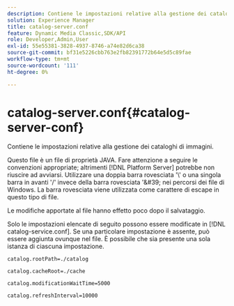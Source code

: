 ```yaml
---
description: Contiene le impostazioni relative alla gestione dei cataloghi di immagini.
solution: Experience Manager
title: catalog-server.conf
feature: Dynamic Media Classic,SDK/API
role: Developer,Admin,User
exl-id: 55e55381-3828-4937-8746-a74e82d6ca38
source-git-commit: bf31e5226cbb763e2fb82391772b64e5d5c89fae
workflow-type: tm+mt
source-wordcount: '111'
ht-degree: 0%

---
```


# catalog-server.conf{#catalog-server-conf}

Contiene le impostazioni relative alla gestione dei cataloghi di immagini.

Questo file è un file di proprietà JAVA. Fare attenzione a seguire le convenzioni appropriate; altrimenti [!DNL Platform Server] potrebbe non riuscire ad avviarsi. Utilizzare una doppia barra rovesciata &#39;\\&#39; o una singola barra in avanti &#39;/&#39; invece della barra rovesciata &#39;\&#39; nei percorsi dei file di Windows. La barra rovesciata viene utilizzata come carattere di escape in questo tipo di file.

Le modifiche apportate al file hanno effetto poco dopo il salvataggio.

Solo le impostazioni elencate di seguito possono essere modificate in [!DNL catalog-service.conf]. Se una particolare impostazione è assente, può essere aggiunta ovunque nel file. È possibile che sia presente una sola istanza di ciascuna impostazione.

`catalog.rootPath=./catalog`

`catalog.cacheRoot=./cache`

`catalog.modificationWaitTime=5000`

`catalog.refreshInterval=10000`
